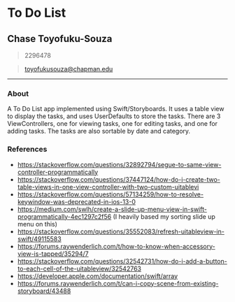 # To Do List
## Chase Toyofuku-Souza
> 2296478

> toyofukusouza@chapman.edu
----
### About
A To Do List app implemented using Swift/Storyboards. It uses a table view to display the tasks, and uses UserDefaults to store the tasks.
There are 3 ViewControllers, one for viewing tasks, one for editing tasks, and one for adding tasks. The tasks are also sortable by date and
category.

 ### References
- https://stackoverflow.com/questions/32892794/segue-to-same-view-controller-programmatically
- https://stackoverflow.com/questions/37447124/how-do-i-create-two-table-views-in-one-view-controller-with-two-custom-uitablevi
- https://stackoverflow.com/questions/57134259/how-to-resolve-keywindow-was-deprecated-in-ios-13-0
- https://medium.com/swlh/create-a-slide-up-menu-view-in-swift-programmatically-4ec1297c2f56 (I heavily based my sorting slide up menu on this)
- https://stackoverflow.com/questions/35552083/refresh-uitableview-in-swift/49115583
- https://forums.raywenderlich.com/t/how-to-know-when-accessory-view-is-tapped/35294/7
- https://stackoverflow.com/questions/32542731/how-do-i-add-a-button-to-each-cell-of-the-uitableview/32542763
- https://developer.apple.com/documentation/swift/array
- https://forums.raywenderlich.com/t/can-i-copy-scene-from-existing-storyboard/43488
